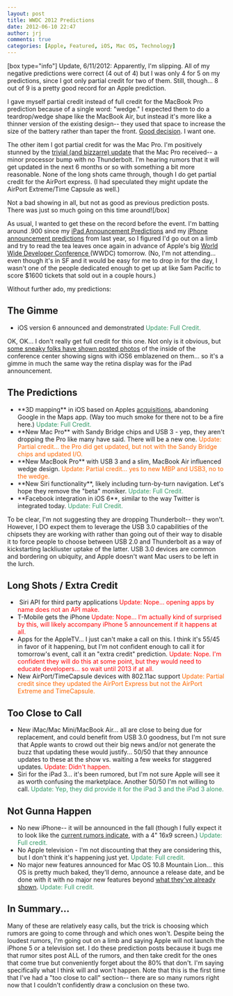 ```yaml
---
layout: post
title: WWDC 2012 Predictions
date: 2012-06-10 22:47
author: jrj
comments: true
categories: [Apple, Featured, iOS, Mac OS, Technology]
---
```

[box type="info"] Update, 6/11/2012: Apparently, I'm slipping. All of my negative predictions were correct (4 out of 4) but I was only 4 for 5 on my predictions, since I got only partial credit for two of them. Still, though... 8 out of 9 is a pretty good record for an Apple prediction.

I gave myself partial credit instead of full credit for the MacBook Pro prediction because of a single word: "wedge." I expected them to do a teardrop/wedge shape like the MacBook Air, but instead it's more like a thinner version of the existing design-- they used that space to increase the size of the battery rather than taper the front. <a href="http://www.apple.com/macbook-pro/" target="_blank">Good decision</a>. I want one.

The other item I got partial credit for was the Mac Pro. I'm positively stunned by the <a href="http://www.theverge.com/2012/6/11/3078180/apple-incrementally-updates-mac-pro-desktop-for-2012" target="_blank">trivial (and bizzarre) update</a> that the Mac Pro received-- a minor processor bump with no Thunderbolt. I'm hearing rumors that it will get updated in the next 6 months or so with something a bit more reasonable. None of the long shots came through, though I do get partial credit for the AirPort express. (I had speculated they might update the AirPort Extreme/Time Capsule as well.)

Not a bad showing in all, but not as good as previous prediction posts. There was just so much going on this time around![/box]

As usual, I wanted to get these on the record before the event. I'm batting around .900 since my <a href="http://blog.jrj.org/2012/03/06/ipad-announcement-predictions/">iPad Announcement Predictions</a> and my <a href="http://blog.jrj.org/2011/10/01/iphone-announcement-predictions/">iPhone announcement predictions</a> from last year, so I figured I'd go out on a limb and try to read the tea leaves once again in advance of Apple's big <a href="https://developer.apple.com/wwdc/" target="_blank">World Wide Developer Conference </a>(WWDC) tomorrow. (No, I'm not attending... even though it's in SF and it would be easy for me to drop in for the day, I wasn't one of the people dedicated enough to get up at like 5am Pacific to score $1600 tickets that sold out in a couple hours.)

Without further ado, my predictions:
<h2>The Gimme</h2>
<ul>
	<li>iOS version 6 announced and demonstrated <span style="color: #339966">Update: Full Credit.</span></li>
</ul>
OK, OK... I don't really get full credit for this one. Not only is it obvious, but <a href="http://www.macstories.net/news/ios-6-confirmed-new-banners-up-at-moscone-west/" target="_blank">some sneaky folks have shown posted photos</a> of the inside of the conference center showing signs with iOS6 emblazened on them... so it's a gimme in much the same way the retina display was for the iPad announcement.
<h2>The Predictions</h2>
<ul>
	<li>**3D mapping** in iOS based on Apples <a href="http://9to5mac.com/2011/10/29/apple-acquired-mind-blowing-3d-mapping-company-c3-technologies-looking-to-take-ios-maps-to-the-next-level/">acquisitions</a>, abandoning Google in the Maps app. (Way too much smoke for there not to be a fire here.) <span style="color: #339966">Update: Full Credit.</span></li>
	<li>**New Mac Pro** with Sandy Bridge chips and USB 3 - yep, they aren't dropping the Pro like many have said. There will be a new one. <span style="color: #ff6600">Update: Partial credit... the Pro did get updated, but not with the Sandy Bridge chips and updated I/O.</span></li>
	<li>**New MacBook Pro** with USB 3 and a slim, MacBook Air influenced wedge design. <span style="color: #ff6600">Update: Partial credit... yes to new MBP and USB3, no to the wedge.</span></li>
	<li>**New Siri functionality**, likely including turn-by-turn navigation. Let's hope they remove the "beta" moniker. <span style="color: #339966">Update: Full Credit.</span></li>
	<li>**Facebook integration in iOS 6**, similar to the way Twitter is integrated today. <span style="color: #339966">Update: Full Credit.</span></li>
</ul>
To be clear, I'm not suggesting they are dropping Thunderbolt-- they won't. However, I DO expect them to leverage the USB 3.0 capabilities of the chipsets they are working with rather than going out of their way to disable it to force people to choose between USB 2.0 and Thunderbolt as a way of kickstarting lackliuster uptake of the latter. USB 3.0 devices are common and bordering on ubiquity, and Apple doesn't want Mac users to be left in the lurch.
<h2>Long Shots / Extra Credit</h2>
<div>
<ul>
	<li> Siri API for third party applications <span style="color: #ff0000">Update: Nope... opening apps by name does not an API make.</span></li>
	<li>T-Mobile gets the iPhone <span style="color: #ff0000">Update: Nope... I'm actually kind of surprised by this, will likely accompany iPhone 5 announcement if it happens at all.</span></li>
	<li>Apps for the AppleTV... I just can't make a call on this. I think it's 55/45 in favor of it happening, but I'm not confident enough to call it for tomorrow's event, call it an "extra credit" prediction. <span style="color: #ff0000">Update: Nope. I'm confident they will do this at some point, but they would need to educate developers... so wait until 2013 if at all.</span></li>
	<li>New AirPort/TimeCapsule devices with 802.11ac support <span style="color: #ff6600">Update: Partial credit since they updated the AirPort Express but not the AirPort Extreme and TimeCapsule. </span></li>
</ul>
</div>
<h2>Too Close to Call</h2>
<ul>
	<li>New iMac/Mac Mini/MacBook Air... all are close to being due for replacement, and could benefit from USB 3.0 goodness, but I'm not sure that Apple wants to crowd out their big news and/or not generate the buzz that updating these would justify... 50/50 that they announce updates to these at the show vs. waiting a few weeks for staggered updates. <span style="color: #ff0000">Update: Didn't happen.</span></li>
	<li>Siri for the iPad 3... it's been rumored, but I'm not sure Apple will see it as worth confusing the marketplace. Another 50/50 I'm not willing to call. <span style="color: #339966">Update: Yep, they did provide it for the iPad 3 and the iPad 3 alone.</span></li>
</ul>
<h2>Not Gunna Happen</h2>
<ul>
	<li>No new iPhone-- it will be announced in the fall (though I fully expect it to look like the <a href="http://9to5mac.com/2012/05/29/photos-black-and-white-next-generation-metal-iphone-backs-mini-dock-taller-screen-moved-earphone-jack-present/" target="_blank">current rumors indicate</a>, with a 4" 16x9 screen.) <span style="color: #339966">Update: Full credit.</span></li>
	<li>No Apple television - I'm not discounting that they are considering this, but I don't think it's happening just yet. <span style="color: #339966">Update: Full credit.</span></li>
	<li>No major new features announced for Mac OS 10.8 Mountain Lion... this OS is pretty much baked, they'll demo, announce a release date, and be done with it with no major new features beyond <a href="http://www.apple.com/macosx/mountain-lion/features.html" target="_blank">what they've already shown</a>. <span style="color: #339966">Update: Full credit.</span></li>
</ul>
<h2>In Summary...</h2>
Many of these are relatively easy calls, but the trick is choosing which rumors are going to come through and which ones won't. Despite being the loudest rumors, I'm going out on a limb and saying Apple will not launch the iPhone 5 or a television set. I do these prediction posts because it bugs me that rumor sites post ALL of the rumors, and then take credit for the ones that come true but conveniently forget about the 80% that don't. I'm saying specifically what I think will and won't happen. Note that this is the first time that I've had a "too close to call" section-- there are so many rumors right now that I couldn't confidently draw a conclusion on these two.
